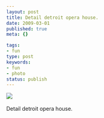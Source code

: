 ```yaml
---
layout: post
title: Detail detroit opera house.
date: 2009-03-01
published: true
meta: {}

tags:
- fun
type: post
keywords:
- fun
- photo
status: publish
---
```

![](http://media.eick.us/2011/05/4Lbi8pbnEkjvs2lzSp9pZDMZo1_5001.jpg)<br /><br />Detail detroit opera house.
